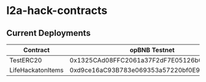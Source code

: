 # l2a-hack-contracts

## Current Deployments

| Contract          | opBNB Testnet                              |
| ----------------- | ------------------------------------------ |
| TestERC20         | 0x1325CAd08FFC2061a37F2dF7E05126b0A96AC7cB |
| LifeHackatonItems | 0xd9ce16aC93B783e069353a57220bf0E9C5315daf |


